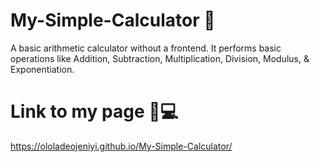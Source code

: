 # My-Simple-Calculator 🧮
A basic arithmetic calculator without a frontend. It performs basic operations like Addition, Subtraction, Multiplication, Division, Modulus, &amp; Exponentiation.
# Link to my page 📲💻
https://ololadeojeniyi.github.io/My-Simple-Calculator/
